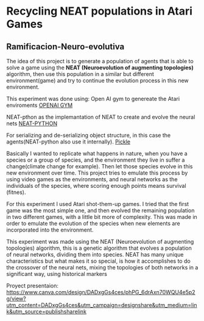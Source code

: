 # Recycling NEAT populations in Atari Games
## Ramificacion-Neuro-evolutiva 


The idea of this project is to generate a population of agents that is able to solve a game using the **NEAT (Neuroevolution of augmenting topologies)** algorithm, then use this population in a similar but different environment(game) and try to continue the evolution process in this new environment. 

This experiment was done using:
Open AI gym to genereate the Atari enviroments 
[OPENAI GYM](https://github.com/openai/gym)

NEAT-pthon as the implemantation of NEAT to create and evolve the neural nets 
[NEAT-PYTHON](https://neat-python.readthedocs.io/en/latest/)

For serializing and de-serializing object structure, in this case the agents(NEAT-python also use it internally).
[Pickle](https://docs.python.org/3/library/pickle.html/)



Basically I wanted to replicate what happens in nature, when you have a species or a group of species, and the environment they live in suffer a change(climate change for example). Then let those species evolve in this new environment over time. This project tries to emulate this process by using video games as the environments, and neural networks as the individuals of the species, where scoring enough points means survival (fitnes). 

For this experiment I used Atari shot-them-up games. I tried that the first game was the most simple one, and then evolved the remaining population in two different games, with a little bit more of complexity. This was made in order to emulate the evolution of the species when new elements are incorporated into the environment. 

This experiment was made using the NEAT (Neuroevolution of augmenting topologies) algorithm, this is a genetic algorithm that evolves a population of neural networks, dividing them into species. NEAT has many unique characteristics but what makes it so special, is how it accomplishes to do the crossover of the neural nets, mixing the topologies of both networks in a significant way,  using historical markers

Proyect presentaion: https://www.canva.com/design/DADxgGs4ces/phPG_6drAxn70WQU4e5p2g/view?utm_content=DADxgGs4ces&utm_campaign=designshare&utm_medium=link&utm_source=publishsharelink

